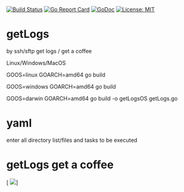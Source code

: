 [![Build Status](https://travis-ci.org/valdemarpavesi/getLogs.svg?branch=master)](https://travis-ci.org/valdemarpavesi/getLogs)
[![Go Report Card](https://goreportcard.com/badge/github.com/valdemarpavesi/getlogs)](https://goreportcard.com/report/github.com/valdemarpavesi/getlogs)
[![GoDoc](https://godoc.org/github.com/valdemarpavesi/getlogs?status.svg)](https://godoc.org/github.com/valdemarpavesi/getlogs)
[![License: MIT](https://img.shields.io/badge/License-MIT-yellow.svg)](https://opensource.org/licenses/MIT)
# getLogs 
by ssh/sftp  get logs / get a coffee



Linux/Windows/MacOS

GOOS=linux GOARCH=amd64 go build

GOOS=windows GOARCH=amd64 go build

GOOS=darwin GOARCH=amd64 go build -o getLogsOS getLogs.go

# yaml

enter all directory list/files and tasks to be executed


# getLogs get a coffee
[ ![](https://github.com/valdemarpavesi/getLogs/blob/master/getLogs.png)]




